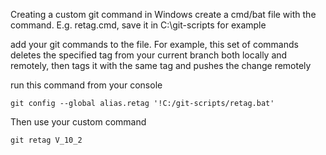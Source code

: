 Creating a custom git command in Windows
create a cmd/bat file with the command. E.g. retag.cmd, save it in C:\git-scripts for example

add your git commands to the file. For example, this set of commands deletes the specified tag from your current branch both locally and remotely, then tags it with the same tag and pushes the change remotely

run this command from your console

```git config --global alias.retag '!C:/git-scripts/retag.bat'```

Then use your custom command

```git retag V_10_2```